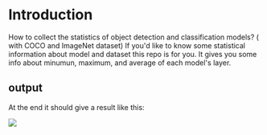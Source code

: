 # Introduction
How to collect the statistics of object detection and classification models? ( with COCO and ImageNet dataset)
If you'd like to know some statistical information about model and dataset this repo is for you.
It gives you some info about minumun, maximum, and average of each model's layer.


## output
At the end it should give a result like this:

![](example.png)

